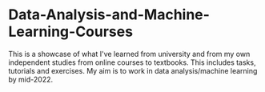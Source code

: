 # Data-Analysis-and-Machine-Learning-Courses
This is a showcase of what I've learned from university and from my own independent studies from online courses to textbooks. This includes tasks, tutorials and exercises. My aim is to work in data analysis/machine learning by mid-2022.
